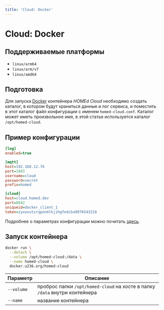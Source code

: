 ```yaml
---
title: 'Cloud: Docker'
---
```


# Cloud: Docker

## Поддерживаемые платформы

- `linux/arm64`
- `linux/arm/v7`
- `linux/amd64`

## Подготовка

Для запуска [Docker](https://docker.com) контейнера _HOMEd Cloud_ необходимо создать каталог, в котором будут храниться данные и лог сервиса, и поместить в этот каталог файл конфигурации с именем `homed-cloud.conf`. Каталог может иметь произвольное имя, в этой статье используется каталог `/opt/homed-cloud`.

## Пример конфигурации

```ini
[log]
enabled=true

[mqtt]
host=192.168.12.76
port=1883
username=cloud
password=secret
prefix=homed

[cloud]
host=cloud.homed.dev
port=8042
uniqueid=docker_client_1
token=zyxwvutsrqponmlkjihgfedcba9876543210
```

Подробнее о параметрах конфигурации можно почитать [здесь](/cloud/configuration/).

## Запуск контейнера

```sh
docker run \
  --detach \
  --volume /opt/homed-cloud:/data \
  --name homed-cloud \
  docker.u236.org/homed-cloud
```

| Параметр | Описание |
|----------|----------|
| `--volume` | проброс папки `/opt/homed-cloud` на хосте в папку `/data` внутри контейнера |
| `--name`   | название контейнера |
